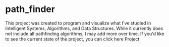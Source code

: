 # path_finder

This project was created to program and visualize what I've studied in Intelligent Systems, Algorithms, and Data Structures. While it currently does not include all pathfinding algorithms, I may add more over time. If you'd like to see the current state of the project, you can click here Project
